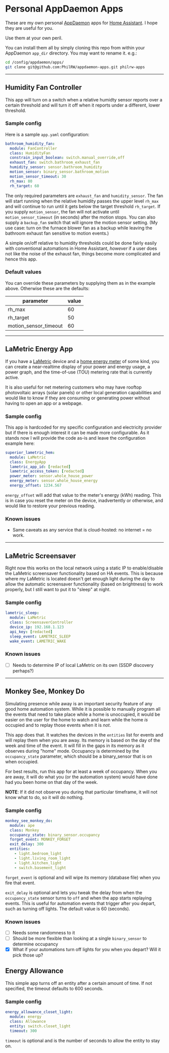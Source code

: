 # Personal AppDaemon Apps

These are my own personal [AppDaemon](http://appdaemon.readthedocs.io/en/stable/) apps for [Home Assistant](https://home-assistant.io/). I hope they are useful for you.

Use them at your own peril.

You can install them all by simply cloning this repo from within your AppDaemon `app_dir` directory. You may want to rename it. e.g.:

``` bash
cd /config/appdaemon/apps/
git clone git@github.com:PhilRW/appdaemon-apps.git philrw-apps
```

------

## Humidity Fan Controller

This app will turn on a switch when a relative humidty sensor reports over a certain threshold and will turn it off when it reports under a different, lower threshold.

### Sample config

Here is a sample `app.yaml` configuration:

``` yaml
bathroom_humidity_fan:
  module: FanController
  class: HumidityFan
  constrain_input_boolean: switch.manual_override,off
  exhaust_fan: switch.bathroom_exhaust_fan
  humidity_sensor: sensor.bathroom_humidity
  motion_sensor: binary_sensor.bathroom_motion
  motion_sensor_timeout: 30
  rh_max: 80
  rh_target: 60
```

The only required parameters are `exhaust_fan` and `humidity_sensor`. The fan will start running when the relative humidity passes the upper level `rh_max` and will continue to run until it gets below the target threshold `rh_target`. If you supply `motion_sensor`, the fan will not activate until `motion_sensor_timeout` (in seconds) after the motion stops. You can also supply a `backup_fan` switch that will ignore the motion sensor setting. (My use case: turn on the furnace blower fan as a backup while leaving the bathroom exhaust fan sensitive to motion events.)

A simple on/off relative to humidity thresholds could be done fairly easily with conventional automations in Home Assistant, *however* if a user does not like the noise of the exhaust fan, things become more complicated and hence this app.

### Default values

You can override these parameters by supplying them as in the example above. Otherwise these are the defaults:

| parameter             | value |
| --------------------- | ----- |
| rh_max                | 60    |
| rh_target             | 50    |
| motion_sensor_timeout | 60    |

------

## LaMetric Energy App

If you have a [LaMetric](https://lametric.com/) device and a [home energy meter](https://aeotec.com/z-wave-home-energy-measure) of some kind, you can create a near-realtime display of your power and energy usage, a power graph, and the time-of-use (TOU) metering rate that is currently active.

It is also useful for net metering customers who may have rooftop photovoltaic arrays (solar panels) or other local generation capabilities and would like to know if they are consuming or generating power without having to open an app or a webpage.

### Sample config

This app is hardcoded for my specific configuration and electricity provider but if there is enough interest it can be made more configurable. As it stands now I will provide the code as-is and leave the configuration example here:

```yaml
superior_lametric_hem:
  module: LaMetric
  class: EnergyApp
  lametric_app_id: [redacted]
  lametric_access_token: [redacted]
  power_meter: sensor.whole_house_power
  energy_meter: sensor.whole_house_energy
  energy_offset: 1234.567
```

`energy_offset` will add that value to the meter's energy (kWh) reading. This is in case you reset the meter on the device, inadvertently or otherwise, and would like to restore your previous reading.

### Known issues

- Same caveats as any service that is cloud-hosted: no internet = no work.

------

## LaMetric Screensaver

Right now this works on the local network using a static IP to enable/disable the LaMetric screensaver functionality based on HA events. This is because where my LaMetric is located doesn't get enough light during the day to allow the automatic screensaver functionality (based on brightness) to work properly, but I still want to put it to "sleep" at night.

### Sample config

```yaml
lametric_sleep:
  module: LaMetric
  class: ScreensaverController
  device_ip: 192.168.1.123
  api_key: [redacted]
  sleep_event: LAMETRIC_SLEEP
  wake_event: LAMETRIC_WAKE
```

### Known issues

- [ ] Needs to determine IP of local LaMetric on its own (SSDP discovery perhaps?)


------

## Monkey See, Monkey Do

Simulating presence while away is an important security feature of any good home automation system. While it is possible to manually program all the events that need to take place while a home is unoccupied, it would be easier on the user for the home to watch and learn while the home _is_ occupied and to replay those events when it is *not*.

This app does that. It watches the devices in the `entities` list for events and will replay them when you are away. Its memory is based on the day of the week and time of the event. It will fill in the gaps in its memory as it observes during "home" mode. Occupancy is determined by the `occupancy_state` parameter, which should be a binary_sensor that is on when occupied.

For best results, run this app for at least a week of occupancy. When you are away, it will do what you (or the automation system) would have done had you been home on that day of the week.

**NOTE**: If it did not observe you during that particular timeframe, it will not know what to do, so it will do nothing.

### Sample config

```yaml
monkey_see_monkey_do:
  module: ape
  class: Monkey
  occupancy_state: binary_sensor.occupancy
  forget_event: MONKEY_FORGET
  exit_delay: 300
  entities:
    - light.bedroom_light
    - light.living_room_light
    - light.kitchen_light
    - switch.basement_light
```

`forget_event` is optional and will wipe its memory (database file) when you fire that event.

`exit_delay` is optional and lets you tweak the delay from when the `occupancy_state` sensor turns to `off` and when the app starts replaying events. This is useful for automation events that trigger after you depart, such as turning off lights. The default value is 60 (seconds).

### Known issues

- [ ] Needs some randomness to it
- [ ] Should be more flexible than looking at a single `binary_sensor` to determine occupancy
- [x] What if your automations turn off lights for you when you depart? Will it pick those up?

## Energy Allowance

This simple app turns off an entity after a certain amount of time. If not specified, the timeout defaults to 600 seconds.

### Sample config

```yaml
energy_allowance_closet_light:
  module: energy
  class: Allowance
  entity: switch.closet_light
  timeout: 300
```

`timeout` is optional and is the number of seconds to allow the entity to stay on.
